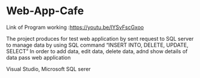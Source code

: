 # Web-App-Cafe

Link of Program working :https://youtu.be/lYSvFscGxoo

The project produces for test web application by sent request to SQL server to manage data
by using SQL command “INSERT INTO, DELETE, UPDATE, SELECT”
In order to add data, edit data, delete data, adnd show details of data pass web application

Visual Studio, Microsoft SQL serer
